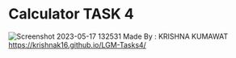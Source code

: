# Calculator TASK 4
![Screenshot 2023-05-17 132531](https://github.com/krishnak16/LGM-Tasks4/assets/127647086/cf910bbf-2e6a-4efb-9dfe-68d803a0b925)
Made By : KRISHNA KUMAWAT
https://krishnak16.github.io/LGM-Tasks4/
